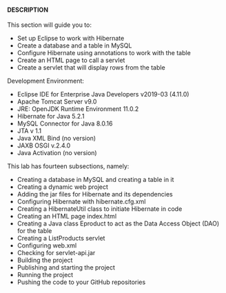 #### DESCRIPTION

This section will guide you to:

* Set up Eclipse to work with Hibernate
* Create a database and a table in MySQL
* Configure Hibernate using annotations to work with the table
* Create an HTML page to call a servlet
* Create a servlet that will display rows from the table

Development Environment:

* Eclipse IDE for Enterprise Java Developers v2019-03 (4.11.0)
* Apache Tomcat Server v9.0
* JRE: OpenJDK Runtime Environment 11.0.2
* Hibernate for Java 5.2.1
* MySQL Connector for Java 8.0.16
* JTA v 1.1
* Java XML Bind (no version)
* JAXB OSGI v.2.4.0
* Java Activation (no version)

This lab has fourteen subsections, namely:

* Creating a database in MySQL and creating a table in it
* Creating a dynamic web project
* Adding the jar files for Hibernate and its dependencies
* Configuring Hibernate with hibernate.cfg.xml
* Creating a HibernateUtil class to initiate Hibernate in code
* Creating an HTML page index.html
* Creating a Java class Eproduct to act as the Data Access Object (DAO) for the table
* Creating a ListProducts servlet
* Configuring web.xml
* Checking for servlet-api.jar
* Building the project
* Publishing and starting the project
* Running the project
* Pushing the code to your GitHub repositories
